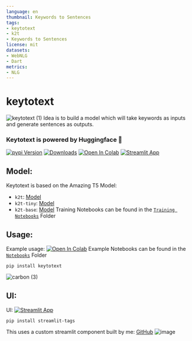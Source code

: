 ```yaml
---
language: en
thumbnail: Keywords to Sentences
tags:
- keytotext
- k2t
- Keywords to Sentences
license: mit
datasets:
- WebNLG
- Dart
metrics:
- NLG
---
```

# keytotext
![keytotext (1)](https://user-images.githubusercontent.com/49101362/116334480-f5e57a00-a7dd-11eb-987c-186477f94b6e.png)
Idea is to build a model which will take keywords as inputs and generate sentences as outputs. 
### Keytotext is powered by Huggingface 🤗
[![pypi Version](https://img.shields.io/pypi/v/keytotext.svg?style=flat-square&logo=pypi&logoColor=white)](https://pypi.org/project/keytotext/)
[![Downloads](https://static.pepy.tech/personalized-badge/keytotext?period=total&units=none&left_color=grey&right_color=orange&left_text=Pip%20Downloads)](https://pepy.tech/project/keytotext)
[![Open In Colab](https://colab.research.google.com/assets/colab-badge.svg)](https://colab.research.google.com/github/gagan3012/keytotext/blob/master/Examples/K2T.ipynb)
[![Streamlit App](https://static.streamlit.io/badges/streamlit_badge_black_white.svg)](https://share.streamlit.io/gagan3012/keytotext/UI/app.py)
## Model:
Keytotext is based on the Amazing T5 Model: 
- `k2t`: [Model](https://huggingface.co/gagan3012/k2t)
- `k2t-tiny`: [Model](https://huggingface.co/gagan3012/k2t-tiny)
- `k2t-base`: [Model](https://huggingface.co/gagan3012/k2t-base)
Training Notebooks can be found in the [`Training Notebooks`](https://github.com/gagan3012/keytotext/tree/master/Training%20Notebooks) Folder
## Usage:
Example usage: [![Open In Colab](https://colab.research.google.com/assets/colab-badge.svg)](https://colab.research.google.com/github/gagan3012/keytotext/blob/master/Examples/K2T.ipynb)
Example Notebooks can be found in the [`Notebooks`](https://github.com/gagan3012/keytotext/tree/master/Examples) Folder
```
pip install keytotext
```
![carbon (3)](https://user-images.githubusercontent.com/49101362/116220679-90e64180-a755-11eb-9246-82d93d924a6c.png)
## UI:
UI: [![Streamlit App](https://static.streamlit.io/badges/streamlit_badge_black_white.svg)](https://share.streamlit.io/gagan3012/keytotext/UI/app.py)
```
pip install streamlit-tags
```
This uses a custom streamlit component built by me: [GitHub](https://github.com/gagan3012/streamlit-tags)
![image](https://user-images.githubusercontent.com/49101362/116162205-fc042980-a6fd-11eb-892e-8f6902f193f4.png)